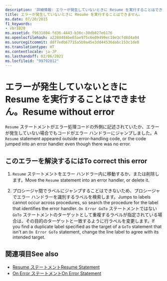 ```yaml
---
description: '詳細情報: エラーが発生していないときに Resume を実行することはできません。'
title: エラーが発生していないときに Resume を実行することはできません。
ms.date: 07/20/2015
f1_keywords:
- vbrID20
ms.assetid: f9631804-fd36-4443-b36c-30db827e6176
ms.openlocfilehash: a2284484be65ae975c6e09499ec19e3cfd8d4a04
ms.sourcegitcommit: ddf7edb67715a5b9a45e3dd44536dabc153c1de0
ms.translationtype: HT
ms.contentlocale: ja-JP
ms.lasthandoff: 02/06/2021
ms.locfileid: "99792012"
---
```

# <a name="resume-without-error"></a><span data-ttu-id="f5310-103">エラーが発生していないときに Resume を実行することはできません。</span><span class="sxs-lookup"><span data-stu-id="f5310-103">Resume without error</span></span>

<span data-ttu-id="f5310-104">`Resume` ステートメントがエラー処理コードの外側に記述されていたか、エラーが発生していない場合でもコードがエラー ハンドラーにジャンプしました。</span><span class="sxs-lookup"><span data-stu-id="f5310-104">A `Resume` statement appeared outside error-handling code, or the code jumped into an error handler even though there was no error.</span></span>  
  
## <a name="to-correct-this-error"></a><span data-ttu-id="f5310-105">このエラーを解決するには</span><span class="sxs-lookup"><span data-stu-id="f5310-105">To correct this error</span></span>  
  
1. <span data-ttu-id="f5310-106">`Resume` ステートメントをエラー ハンドラー内に移動するか、または削除します。</span><span class="sxs-lookup"><span data-stu-id="f5310-106">Move the `Resume` statement into an error handler, or delete it.</span></span>  
  
2. <span data-ttu-id="f5310-107">プロシージャ間でラベルにジャンプすることはできないため、プロシージャでエラー ハンドラーを識別するラベルを検索します。</span><span class="sxs-lookup"><span data-stu-id="f5310-107">Jumps to labels cannot occur across procedures, so search the procedure for the label that identifies the error handler.</span></span> <span data-ttu-id="f5310-108">`On Error GoTo` ステートメントではない `GoTo` ステートメントのターゲットとして重複するラベルが指定されている場合は、その目的のターゲットと一致するように行ラベルを変更します。</span><span class="sxs-lookup"><span data-stu-id="f5310-108">If you find a duplicate label specified as the target of a `GoTo` statement that isn't an `On Error GoTo` statement, change the line label to agree with its intended target.</span></span>  
  
## <a name="see-also"></a><span data-ttu-id="f5310-109">関連項目</span><span class="sxs-lookup"><span data-stu-id="f5310-109">See also</span></span>

- [<span data-ttu-id="f5310-110">Resume ステートメント</span><span class="sxs-lookup"><span data-stu-id="f5310-110">Resume Statement</span></span>](../statements/resume-statement.md)
- [<span data-ttu-id="f5310-111">On Error ステートメント</span><span class="sxs-lookup"><span data-stu-id="f5310-111">On Error Statement</span></span>](../statements/on-error-statement.md)
